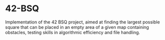 # 42-BSQ
Implementation of the 42 BSQ project, aimed at finding the largest possible square that can be placed in an empty area of a given map containing obstacles, testing skills in algorithmic efficiency and file handling.
